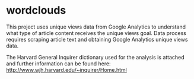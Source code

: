 # wordclouds
This project uses unique views data from Google Analytics to understand what type of article content receives the unique views goal. Data process requires scraping article text and obtaining Google Analytics unique views data.

The Harvard General Inquirer dictionary used for the analysis is attached and further information can be found here: http://www.wjh.harvard.edu/~inquirer/Home.html


